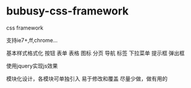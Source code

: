 ﻿bubusy-css-framework
====================

css framework

支持ie7+,ff,chrome...

基本样式格式化
按钮
表单
表格
图标
分页
导航
标签
下拉菜单
提示框
弹出框

使用jquery实现js效果


模块化设计，各模块可单独引入
易于修改和覆盖
尽量少做，做有用的